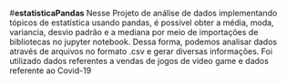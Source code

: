 #**estatisticaPandas**
Nesse Projeto de análise de dados implementando tópicos de estatística usando pandas, é possível obter  a média, moda, variancia, desvio padrão e a mediana por meio de importações de bibliotecas no jupyter notebook. Dessa forma, podemos analisar dados através de arquivos no formato .csv e gerar diversas informações.
Foi utilizado dados referentes a vendas de jogos de video game e dados referente ao Covid-19
